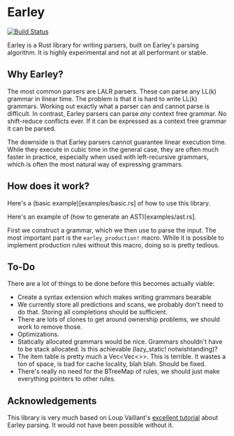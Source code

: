 # Earley

[![Build Status](https://travis-ci.org/jnicklas/earley.svg?branch=master)](https://travis-ci.org/jnicklas/earley)

Earley is a Rust library for writing parsers, built on Earley's parsing
algorithm. It is highly experimental and not at all performant or stable.

## Why Earley?

The most common parsers are LALR parsers. These can parse any LL(k) grammar in
linear time. The problem is that it is hard to write LL(k) grammars. Working
out exactly what a parser can and cannot parse is difficult. In contrast,
Earley parsers can parse *any* context free grammar. No shift-reduce conflicts
ever. If it can be expressed as a context free grammar it can be parsed.

The downside is that Earley parsers cannot guarantee linear execution time.
While they execute in cubic time in the general case, they are often much
faster in practice, especially when used with left-recursive grammars, which is
often the most natural way of expressing grammars.

## How does it work?

Here's a (basic example)[examples/basic.rs] of how to use this library.

Here's an example of (how to generate an AST)[examples/ast.rs].

First we construct a grammar, which we then use to parse the input. The most
important part is the `earley_production!` macro. While it is possible to
implement production rules without this macro, doing so is pretty tedious.

## To-Do

There are a lot of things to be done before this becomes actually viable:

- Create a syntax extension which makes writing grammars bearable
- We currently store all predictions and scans, we probably don't need to do
  that. Storing all completions should be sufficient.
- There are lots of clones to get around ownership problems, we should work
  to remove those.
- Optimizations.
- Statically allocated grammars would be nice. Grammars shouldn't have to be
  stack allocated. Is this achievable (lazy_static! notwishtanding)?
- The item table is pretty much a Vec<Vec<>>. This is terrible. It wastes a ton
  of space, is bad for cache locality, blah blah. Should be fixed.
- There's really no need for the BTreeMap of rules, we should just make
  everything pointers to other rules.

## Acknowledgements

This library is very much based on Loup Vaillant's [excellent
tutorial](http://loup-vaillant.fr/tutorials/earley-parsing/) about Earley
parsing. It would not have been possible without it.
